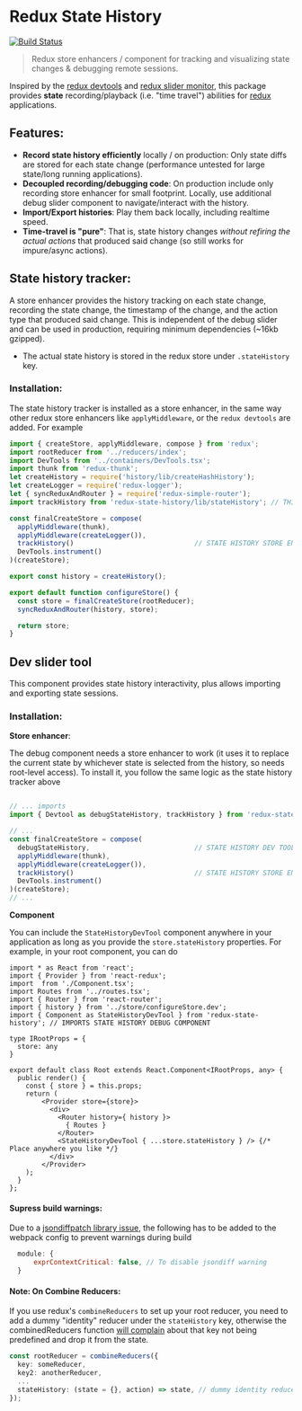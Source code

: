 Redux State History
===================

[![Build Status][travis-image]][travis-url]

> Redux store enhancers / component for tracking and visualizing state changes & debugging remote sessions.

Inspired by the [redux devtools](https://github.com/gaearon/redux-devtools) and [redux slider monitor](https://github.com/calesce/redux-slider-monitor), this package
provides **state** recording/playback (i.e. "time travel") abilities for [redux](https://github.com/rackt/redux) applications.

## Features:

- **Record state history efficiently** locally / on production:  Only state diffs are stored for each state change (performance untested for large state/long running applications).
- **Decoupled recording/debugging code**: On production include only recording store enhancer for small footprint. Locally, use additional debug slider component to navigate/interact with the history.
- **Import/Export histories**:  Play them back locally, including realtime speed.
- **Time-travel is "pure"**: That is, state history changes *without refiring the actual actions* that produced said change (so still works for impure/async actions).

## State history tracker:

A store enhancer provides the history tracking on each state change, recording the state change, the timestamp of the change, and the action type that produced said change.
This is independent of the debug slider and can be used in production, requiring minimum dependencies (~16kb gzipped).

- The actual state history is stored in the redux store under `.stateHistory` key.

### Installation:

The state history tracker is installed as a store enhancer, in the same way other redux store enhancers like `applyMiddleware`, or the `redux devtools` are added. For example

```ts
import { createStore, applyMiddleware, compose } from 'redux';
import rootReducer from '../reducers/index';
import DevTools from '../containers/DevTools.tsx';
import thunk from 'redux-thunk';
let createHistory = require('history/lib/createHashHistory');
let createLogger = require('redux-logger');
let { syncReduxAndRouter } = require('redux-simple-router');
import trackHistory from 'redux-state-history/lib/stateHistory'; // THIS INCLUDES ONLY STATE HISTORY TRACKING FOR PROUCTION

const finalCreateStore = compose(
  applyMiddleware(thunk),
  applyMiddleware(createLogger()),
  trackHistory()                              // STATE HISTORY STORE ENHANCER (DO NOT INCLUDE ON PRODUCTION)
  DevTools.instrument()
)(createStore);

export const history = createHistory();

export default function configureStore() {
  const store = finalCreateStore(rootReducer);
  syncReduxAndRouter(history, store);

  return store;
}
```

## Dev slider tool

This component provides state history interactivity, plus allows importing and exporting state sessions.

### Installation:

**Store enhancer**:

The debug component needs a store enhancer to work (it uses it to replace the current state by whichever state is selected from the history, so needs root-level access).
To install it, you follow the same logic as the state history tracker above

```ts

// ... imports
import { Devtool as debugStateHistory, trackHistory } from 'redux-state-history'; // THIS BUNDLE INCLUDES EVERYTHING, USE ONLY ON DEV

// ...
const finalCreateStore = compose(
  debugStateHistory,                          // STATE HISTORY DEV TOOLS STORE ENHANCER
  applyMiddleware(thunk),
  applyMiddleware(createLogger()),
  trackHistory()                              // STATE HISTORY STORE ENHANCER
  DevTools.instrument()
)(createStore);
// ...
```

**Component**

You can include the `StateHistoryDevTool` component anywhere in your application as long as you provide the `store.stateHistory` properties. For example, in your
root component, you can do

```tsx
import * as React from 'react';
import { Provider } from 'react-redux';
import  from './Component.tsx';
import Routes from '../routes.tsx';
import { Router } from 'react-router';
import { history } from '../store/configureStore.dev';
import { Component as StateHistoryDevTool } from 'redux-state-history'; // IMPORTS STATE HISTORY DEBUG COMPONENT

type IRootProps = {
  store: any
}

export default class Root extends React.Component<IRootProps, any> {
  public render() {
    const { store } = this.props;
    return (
        <Provider store={store}>
          <div>
            <Router history={ history }>
              { Routes }
            </Router>
            <StateHistoryDevTool { ...store.stateHistory } /> {/* Place anywhere you like */}
          </div>
        </Provider>
    );
  }
};
```

#### Supress build warnings:

Due to a [jsondiffpatch library issue](https://github.com/benjamine/jsondiffpatch/issues/76),  the following has to be added to the webpack config to prevent warnings during build

```js
  module: {
      exprContextCritical: false, // To disable jsondiff warning
  }
```

#### Note: On Combine Reducers:

If you use redux's `combineReducers` to set up your root reducer, you need to add a dummy "identity" reducer under the `stateHistory` key, otherwise the combinedReducers function [will complain](https://github.com/rackt/redux/pull/879)
about that key not being predefined and drop it from the state.

```ts
const rootReducer = combineReducers({
  key: someReducer,
  key2: anotherReducer,
  ...
  stateHistory: (state = {}, action) => state, // dummy identity reducer to prevent combineReducers checks from throwing error
});
```

[travis-url]: https://travis-ci.org/inakianduaga/redux-state-history
[travis-image]: https://travis-ci.org/inakianduaga/redux-state-history.svg?branch=master